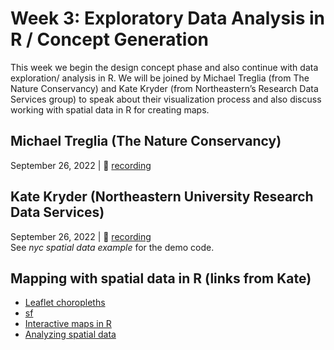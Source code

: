 # Week 3: Exploratory Data Analysis in R / Concept Generation
This week we begin the design concept phase and also continue with data exploration/ analysis in R. We will be joined by Michael Treglia (from The Nature Conservancy) and Kate Kryder (from Northeastern’s Research Data Services group) to speak about their visualization process and also discuss working with spatial data in R for creating maps.

## Michael Treglia (The Nature Conservancy)
September 26, 2022  |  🎥 [recording](https://northeastern.zoom.us/rec/share/mlb2-KgN-z9S3gy2xR7HS_y8vxpVrx--yhhT0PSxyfQaY2FVUsMVv_xCJYpC-4R3.SKHgdW9dxONeScVb?startTime=1664224391000)

## Kate Kryder (Northeastern University Research Data Services)
September 26, 2022  |  🎥 [recording](https://northeastern.zoom.us/rec/share/mlb2-KgN-z9S3gy2xR7HS_y8vxpVrx--yhhT0PSxyfQaY2FVUsMVv_xCJYpC-4R3.SKHgdW9dxONeScVb?startTime=1664231775000) <br>
See *nyc spatial data example* for the demo code.
   
## Mapping with spatial data in R (links from Kate)
- [Leaflet choropleths](https://rstudio.github.io/leaflet/choropleths.html)
- [sf](https://mattherman.info/blog/point-in-poly/)
- [Interactive maps in R](https://www.helenmakesmaps.com/post/how-to-make-your-first-interactive-map-in-r-gis)
- [Analyzing spatial data](https://gis.stackexchange.com/questions/420955/counting-points-in-polygon-by-time-attribute-condition)
